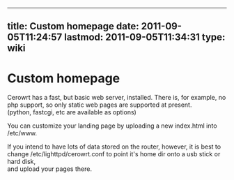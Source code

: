 
---
title: Custom homepage
date: 2011-09-05T11:24:57
lastmod: 2011-09-05T11:34:31
type: wiki
---
Custom homepage
===============

Cerowrt has a fast, but basic web server, installed. There is, for
example, no php support, so only static web pages are supported at
present.\
(python, fastcgi, etc are available as options)

You can customize your landing page by uploading a new index.html into
/etc/www.

If you intend to have lots of data stored on the router, however, it is
best to change /etc/lighttpd/cerowrt.conf to point it's home dir onto a
usb stick or hard disk,\
and upload your pages there.

